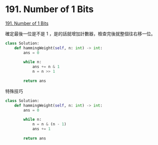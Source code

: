 # 191. Number of 1 Bits

[191. Number of 1 Bits](https://leetcode.com/problems/number-of-1-bits/)

確定最後一位是不是 1 ，是的話就增加計數器，檢查完後就整個往右移一位。

```python
class Solution:
    def hammingWeight(self, n: int) -> int:
        ans = 0
        
        while n:
            ans += n & 1
            n = n >> 1
        
        return ans
```

特殊技巧

```python
class Solution:
    def hammingWeight(self, n: int) -> int:
        ans = 0
        
        while n:
            n = n & (n - 1)
            ans += 1
        
        return ans
```


